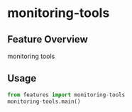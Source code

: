 # monitoring-tools

## Feature Overview
monitoring tools

## Usage
```python
from features import monitoring-tools
monitoring-tools.main()
```
